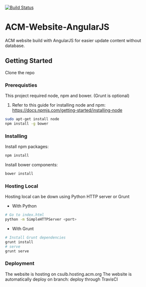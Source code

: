 [![Build Status](https://travis-ci.org/csulbacm/ACM-Website-AngularJS.svg?branch=master)](https://travis-ci.org/csulbacm/ACM-Website-AngularJS)
# ACM-Website-AngularJS
ACM website build with AngularJS for easier update content without database.

## Getting Started
Clone the repo

### Prerequisties
This project required node, npm and bower. (Grunt is optional)
1. Refer to this guide for installing node and npm: https://docs.npmjs.com/getting-started/installing-node
```bash
sudo apt-get install node
npm install -g bower
```

### Installing
Install npm packages:
```bash
npm install
```

Install bower components:
```bash
bower install
```

### Hosting Local
Hosting local can be down using Python HTTP server or Grunt

- With Python
```bash
# Go to index.html
python -m SimpleHTTPServer <port>
```

- With Grunt
```bash
# Install Grunt dependencies
grunt install
# serve
grunt serve
```

### Deployment
The website is hosting on csulb.hosting.acm.org
The website is automatically deploy on branch: deploy through TravisCI
